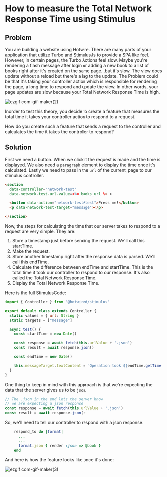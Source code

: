 # How to measure the Total Network Response Time using Stimulus

## Problem
You are building a website using Hotwire. There are many parts of your application that utilize Turbo and StimulusJs to provide a SPA like feel. However, in certain pages, the Turbo Actions feel slow. Maybe you're rendering a flash message after login or adding a new book to a list of books right after it's created on the same page...but it's slow. The view does update without a reload but there's a lag to the update.
The Problem could be that it's taking your controller action which is responsible for rendering the page, a long time to respond and update the view. In other words, your page updates are slow because your Total Network Response Time is high.

![ezgif com-gif-maker(2)](https://user-images.githubusercontent.com/87677429/185598771-c19f8262-2a0c-46fd-a29f-5b8f15fd6364.gif)

Inorder to test this theory, you decide to create a feature that measures the total time it takes your controller action to respond to a request. 

How do you create such a feature that sends a request to the controller and calculates the time it takes the controller to respond?

## Solution
First we need a button. When we click it the request is made and the time is displayed. We also need a `paragraph` element to display the time once it's calculated. Lastly we need to pass in the `url` of the current_page to our stimulus controller.

```html
<section 
  data-controller="network-test"
  data-network-test-url-value=<%= books_url %> >

  <button data-action="network-test#test">Press me!</button>
  <p data-network-test-target="message"></p>

</section>
```

Now, the steps for calculating the time that our server takes to respond to a request are very simple. They are:

1. Store a timestamp just before sending the request. We'll call this startTime.
2. Make the request.
3. Store another timestamp right after the response data is parsed. We'll call this endTime.
4. Calculate the difference between endTime and startTime. This is the total time it took our controller to respond to our response. It's also called the Total Network Response Time.
5. Display the Total Network Response Time.

Here is the full StimulusCode:

```js
import { Controller } from "@hotwired/stimulus"

export default class extends Controller {
  static values = { url: String }
  static targets = ["message"]

  async test() {
    const startTime = new Date()

    const response = await fetch(this.urlValue + '.json')
    const result = await response.json()

    const endTime = new Date()

    this.messageTarget.textContent = `Operation took ${endTime.getTime() - startTime.getTime()} msec`
  }
}
```

One thing to keep in mind with this approach is that we're expecting the data that the server gives us to be `json`.

```js
// The .json in the end lets the server know
// we are expecting a json response
const response = await fetch(this.urlValue + '.json')
const result = await response.json()
```

So, we'll need to tell our controller to respond with a json response.

```ruby
    respond_to do |format|
      ...
      ...
      format.json { render :json => @book }
    end

```

And here is how the feature looks like once it's done:

![ezgif com-gif-maker(3)](https://user-images.githubusercontent.com/87677429/185729996-1d5bab01-9bea-4e04-ac51-4882164ab986.gif)


